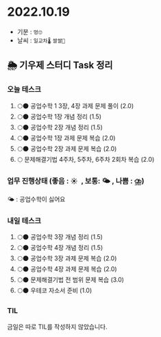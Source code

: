 # 2022.10.19

- 기분 : `멍🙄`
- 날씨 : `일교차🌡️` `쌀쌀🥶`

## 🌦️ 기우제 스터디 Task 정리

### 오늘 테스크

1. 🌕🌑 공업수학 1 3장, 4장 과제 문제 풀이 (2.0)
2. 🌕🌑 공업수학 1장 개념 정리 (1.5)
3. 🌕🌑 공업수학 2장 개념 정리 (1.5)
4. 🌕🌑 공업수학 1장 과제 문제 복습 (2.0)
5. 🌕🌑 공업수학 2장 과제 문제 복습 (2.0)
6. 🌕 문제해결기법 4주차, 5주차, 6주차 2회차 복습 (2.0)

### 업무 진행상태 (좋음 : ☀  , 보통: 🌤 , 나쁨 : ⛈)

🌤 : 공업수학이 싫어요

### 내일 테스크

1. 🌕🌑 공업수학 3장 개념 정리 (1.5)
2. 🌕🌑 공업수학 4장 개념 정리 (1.5)
3. 🌕🌑 공업수학 3장 과제 문제 복습 (2.0)
4. 🌕🌑 공업수학 4장 과제 문제 복습 (2.0)
5. 🌕🌑 문제해결기법 전 범위 문제 복습 (3.0)
6. 🌕🌑 우테코 자소서 준비 (1.0)

### TIL

금일은 따로 TIL를 작성하지 않았습니다.
